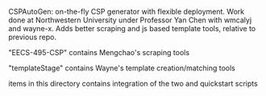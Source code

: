 CSPAutoGen: on-the-fly CSP generator with flexible deployment. Work done at Northwestern University under Professor Yan Chen with wmcalyj and wayne-x. Adds better scraping and js based template tools, relative to previous repo.

"EECS-495-CSP" contains Mengchao's scraping tools

"templateStage" contains Wayne's template creation/matching tools

items in this directory contains integration of the two and quickstart scripts
